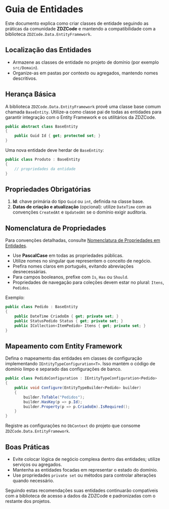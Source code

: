 # Guia de Entidades

Este documento explica como criar classes de entidade seguindo as práticas da comunidade **ZDZCode** e mantendo a compatibilidade com a biblioteca `ZDZCode.Data.EntityFramework`.

## Localização das Entidades

- Armazene as classes de entidade no projeto de domínio (por exemplo `src/Domain`).
- Organize-as em pastas por contexto ou agregados, mantendo nomes descritivos.

## Herança Básica

A biblioteca `ZDZCode.Data.EntityFramework` provê uma classe base comum chamada `BaseEntity`. Utilize-a como classe pai de todas as entidades para garantir integração com o Entity Framework e os utilitários da ZDZCode.

```csharp
public abstract class BaseEntity
{
    public Guid Id { get; protected set; }
}
```

Uma nova entidade deve herdar de `BaseEntity`:

```csharp
public class Produto : BaseEntity
{
    // propriedades da entidade
}
```

## Propriedades Obrigatórias

1. **Id**: chave primária do tipo `Guid` ou `int`, definida na classe base.
2. **Datas de criação e atualização** (opcional): utilize `DateTime` com as convenções `CreatedAt` e `UpdatedAt` se o domínio exigir auditoria.

## Nomenclatura de Propriedades

Para convenções detalhadas, consulte [Nomenclatura de Propriedades em Entidades](./nomenclatura-propriedades-entidade.md).

- Use **PascalCase** em todas as propriedades públicas.
- Utilize nomes no singular que representem o conceito de negócio.
- Prefira nomes claros em português, evitando abreviações desnecessárias.
- Para campos booleanos, prefixe com `Is`, `Has` ou `Should`.
- Propriedades de navegação para coleções devem estar no plural: `Itens`, `Pedidos`.

Exemplo:

```csharp
public class Pedido : BaseEntity
{
    public DateTime CriadoEm { get; private set; }
    public StatusPedido Status { get; private set; }
    public ICollection<ItemPedido> Itens { get; private set; }
}
```

## Mapeamento com Entity Framework

Defina o mapeamento das entidades em classes de configuração implementando `IEntityTypeConfiguration<T>`. Isso mantém o código de domínio limpo e separado das configurações de banco.

```csharp
public class PedidoConfiguration : IEntityTypeConfiguration<Pedido>
{
    public void Configure(EntityTypeBuilder<Pedido> builder)
    {
        builder.ToTable("Pedidos");
        builder.HasKey(p => p.Id);
        builder.Property(p => p.CriadoEm).IsRequired();
    }
}
```

Registre as configurações no `DbContext` do projeto que consome `ZDZCode.Data.EntityFramework`.

## Boas Práticas

- Evite colocar lógica de negócio complexa dentro das entidades; utilize serviços ou agregados.
- Mantenha as entidades focadas em representar o estado do domínio.
- Use propriedades `private set` ou métodos para controlar alterações quando necessário.

Seguindo estas recomendações suas entidades continuarão compatíveis com a biblioteca de acesso a dados da ZDZCode e padronizadas com o restante dos projetos.

